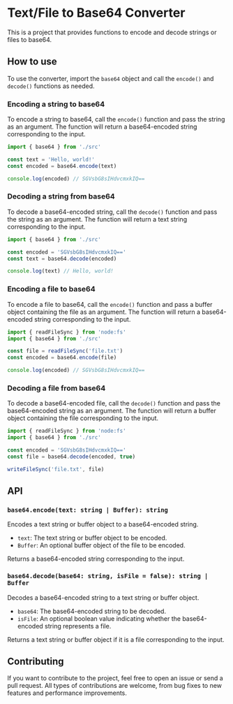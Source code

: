 # Text/File to Base64 Converter

This is a project that provides functions to encode and decode strings or files to base64.

## How to use

To use the converter, import the `base64` object and call the `encode()` and `decode()` functions as needed.

### Encoding a string to base64

To encode a string to base64, call the `encode()` function and pass the string as an argument. The function will return a base64-encoded string corresponding to the input.

```typescript
import { base64 } from './src'

const text = 'Hello, world!'
const encoded = base64.encode(text)

console.log(encoded) // SGVsbG8sIHdvcmxkIQ==
```

### Decoding a string from base64

To decode a base64-encoded string, call the `decode()` function and pass the string as an argument. The function will return a text string corresponding to the input.

```typescript
import { base64 } from './src'

const encoded = 'SGVsbG8sIHdvcmxkIQ=='
const text = base64.decode(encoded)

console.log(text) // Hello, world!
```

### Encoding a file to base64

To encode a file to base64, call the `encode()` function and pass a buffer object containing the file as an argument. The function will return a base64-encoded string corresponding to the input.

```typescript
import { readFileSync } from 'node:fs'
import { base64 } from './src'

const file = readFileSync('file.txt')
const encoded = base64.encode(file)

console.log(encoded) // SGVsbG8sIHdvcmxkIQ==
```

### Decoding a file from base64

To decode a base64-encoded file, call the `decode()` function and pass the base64-encoded string as an argument. The function will return a buffer object containing the file corresponding to the input.

```typescript
import { readFileSync } from 'node:fs'
import { base64 } from './src'

const encoded = 'SGVsbG8sIHdvcmxkIQ=='
const file = base64.decode(encoded, true)

writeFileSync('file.txt', file)
```

## API

### `base64.encode(text: string | Buffer): string`

Encodes a text string or buffer object to a base64-encoded string.

- `text`: The text string or buffer object to be encoded.
- `Buffer`: An optional buffer object of the file to be encoded.

Returns a base64-encoded string corresponding to the input.

### `base64.decode(base64: string, isFile = false): string | Buffer`

Decodes a base64-encoded string to a text string or buffer object.

- `base64`: The base64-encoded string to be decoded.
- `isFile`: An optional boolean value indicating whether the base64-encoded string represents a file.

Returns a text string or buffer object if it is a file corresponding to the input.

## Contributing

If you want to contribute to the project, feel free to open an issue or send a pull request. All types of contributions are welcome, from bug fixes to new features and performance improvements.
